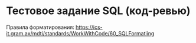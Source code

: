 # Тестовое задание SQL (код-ревью)

Правила форматирования: https://ics-it.gram.ax/mdti/standards/WorkWithCode/60_SQLFormatiing
